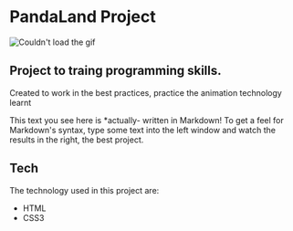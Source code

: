 # PandaLand Project

![Couldn't load the gif](https://pasteboard.co/gYABvIVgf99K.gif)

## Project to traing programming skills.

Created to work in the best practices, practice the animation technology learnt

This text you see here is *actually- written in Markdown! To get a feel
for Markdown's syntax, type some text into the left window and
watch the results in the right, the best project.

## Tech

The technology used in this project are:

- HTML
- CSS3
